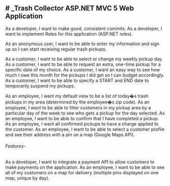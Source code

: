<h2> # _Trash Collector ASP.NET MVC 5 Web Application</h2>
<p>
As a developer, I want to make good, consistent commits.
 As a developer, I want to implement Roles for this application (ASP.NET roles).

 As an anonymous user, I want to be able to enter my information and sign up so I can start receiving regular trash pickups.


 As a customer, I want to be able to select or change my weekly pickup day. 
 As a customer, I want to be able to request an extra, one-time pickup for a specific date of my choice.
 As a customer, I want an easy way to see how much I owe this month for the pickups I did get so I can budget accordingly.
 As a customer, I want to be able to specify a START and END date to temporarily suspend my pickups.

 As an employee, I want my default view to be a list of today�s trash pickups in my area (determined by the employee�s zip code).
 As an employee, I want to be able to filter customers in my pickup area by a particular day of the week to see who gets a pickup for the day selected.
 As an employee, I want to be able to confirm that I have completed a pickup.
 As an employee, I want all confirmed pickups to have a charge applied to the customer.
 As an employee, I want to be able to select a customer profile and see their address with a pin on a map (Google Maps API). </p>


 

<h6>Features-</h6>
<p>  As a developer, I want to integrate a payment API to allow customers to make payments on the application.
 As an employee, I want to be able to see all of my customers on a map for delivery (multiple pins displayed on one map, unique by day).</span> </p>


